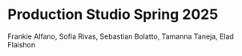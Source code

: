 # Production Studio Spring 2025
Frankie Alfano, Sofia Rivas, Sebastian Bolatto, Tamanna Taneja, Elad Flaishon
